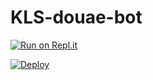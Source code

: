 # KLS-douae-bot


[![Run on Repl.it](https://repl.it/badge/github/quiec/whatsasena)](https://replit.com/@Kl3st/Kls2douae-1)


[![Deploy](https://www.herokucdn.com/deploy/button.svg)](https://heroku.com/deploy?template=https://github.com/Kl3s/kl3s_douae-bot)
